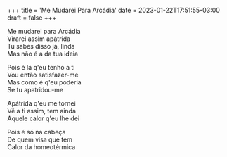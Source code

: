 +++
title = 'Me Mudarei Para Arcádia'
date = 2023-01-22T17:51:55-03:00
draft = false
+++

Me mudarei para Arcádia  
Virarei assim apátrida  
Tu sabes disso já, linda  
Mas não é a da tua ideia  

Pois é lá q'eu tenho a ti  
Vou então satisfazer-me  
Mas como é q'eu poderia  
Se tu apatridou-me  

Apátrida q'eu me tornei  
Vê a ti assim, tem ainda  
Aquele calor q'eu lhe dei  

Pois é só na cabeça  
De quem visa que tem  
Calor da homeotérmica  
